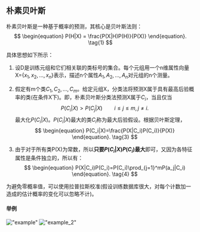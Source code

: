 ## 朴素贝叶斯

朴素贝叶斯是一种基于概率的预测，其核心是贝叶斯法则：
$$
\begin{equation}
P(H|X) = \frac{P(X|H)P(H)}{P(X)}
\end{equation}. \tag{1}
$$

具体思想如下所示：

1. 设D是训练元组和它们相关联的类标号的集合。每个元组用一个n维属性向量X={$x_1, x_2, ..., x_n$}表示，描述n个属性$A_1, A_2, ..., A_n$对元组的n个测量。
2. 假定有m个类$C_1, C_2, ..., C_m$。给定元组X，分类法将预测X属于具有最高后验概率的类(在条件X下)。即，朴素贝叶斯分类法预测X属于$C_i$，当且仅当
$$
\begin{equation}
P(C_i|X)>P(C_j|X)  \qquad  i\leq j \leq m, j \neq i
\end{equation}. \tag{2}
$$
最大化$P(C_i|X)$。$P(C_i|X)$最大的类$C_i$称为最大后验假设。根据贝叶斯定理，
$$
\begin{equation}
P(C_i|X)=\frac{P(X|C_i)P(C_i)}{P(X)}
\end{equation}. \tag{3}
$$

3. 由于对于所有类P(X)为常数，所以**只要$P(C_i|X)P(C_i)$最大**即可，又因为各特征属性是条件独立的，所以有：
$$
\begin{equation}
P(X|C_i)P(C_i)=P(C_i)\prod_{j=1}^mP(a_j|C_i)
\end{equation}. \tag{4}
$$

为避免零概率值，可以使用拉普拉斯校准(假设训练数据库很大，对每个计数加一造成的估计概率的变化可以忽略不计)。

#### 举例
!["example"]()
!["example_2"]()


